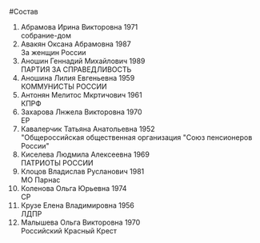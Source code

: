 #Состав
1. Абрамова Ирина Викторовна 1971   
    собрание-дом
2. Авакян Оксана Абрамовна 1987   
    За женщин России
3. Аношин Геннадий Михайлович 1989   
    ПАРТИЯ ЗА СПРАВЕДЛИВОСТЬ
4. Аношина Лилия Евгеньевна 1959   
    КОММУНИСТЫ РОССИИ
5. Антонян Мелитос Мкртичович 1961   
    КПРФ
6. Захарова Лнжела Викторовна 1970   
    ЕР
7. Кавалерчик Татьяна Анатольевна 1952   
    "Общероссийская общественная организация "Союз пенсионеров России"
8. Киселева Людмила Алексеевна 1969   
    ПАТРИОТЫ РОССИИ
9. Клоцов Владислав Русланович 1981   
    МО Парнас
10. Коленова Ольга Юрьевна 1974   
    СР
11. Крузе Елена Владимировна 1956   
    ЛДПР
12. Малышева Ольга Викторовна 1970   
    Российский Красный Крест
